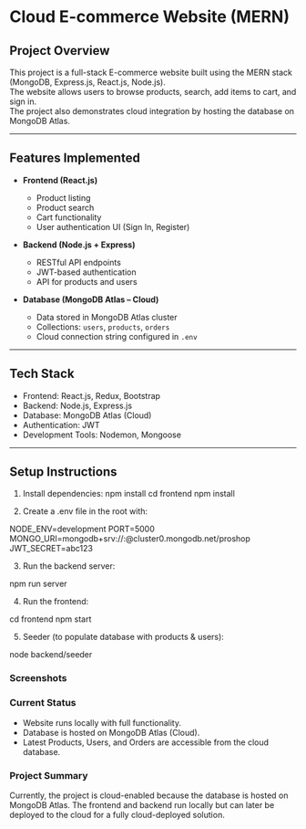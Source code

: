 # Cloud E-commerce Website (MERN)

## Project Overview
This project is a full-stack E-commerce website built using the MERN stack (MongoDB, Express.js, React.js, Node.js).  
The website allows users to browse products, search, add items to cart, and sign in.  
The project also demonstrates cloud integration by hosting the database on MongoDB Atlas.

---

## Features Implemented
- **Frontend (React.js)**
  - Product listing  
  - Product search  
  - Cart functionality  
  - User authentication UI (Sign In, Register)  

- **Backend (Node.js + Express)**
  - RESTful API endpoints  
  - JWT-based authentication  
  - API for products and users  

- **Database (MongoDB Atlas – Cloud)**
  - Data stored in MongoDB Atlas cluster  
  - Collections: `users`, `products`, `orders`  
  - Cloud connection string configured in `.env`  

---

## Tech Stack
- Frontend: React.js, Redux, Bootstrap  
- Backend: Node.js, Express.js  
- Database: MongoDB Atlas (Cloud)  
- Authentication: JWT  
- Development Tools: Nodemon, Mongoose  

---

## Setup Instructions

1. Install dependencies:
npm install
cd frontend
npm install


2. Create a .env file in the root with:

NODE_ENV=development
PORT=5000
MONGO_URI=mongodb+srv://<username>:<password>@cluster0.mongodb.net/proshop
JWT_SECRET=abc123


3. Run the backend server:

npm run server


4. Run the frontend:

cd frontend
npm start


5. Seeder (to populate database with products & users):

node backend/seeder

### Screenshots


### Current Status
- Website runs locally with full functionality.
- Database is hosted on MongoDB Atlas (Cloud).
- Latest Products, Users, and Orders are accessible from the cloud database.

### Project Summary

Currently, the project is cloud-enabled because the database is hosted on MongoDB Atlas.
The frontend and backend run locally but can later be deployed to the cloud for a fully cloud-deployed solution.
